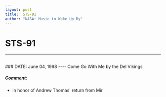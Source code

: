 ```yaml
---
layout: post
title:  STS-91
author: "NASA: Music to Wake Up By"
---
```


# STS-91
----
<br/>
### DATE: June 04, 1998
----
Come Go With Me by the Del Vikings

##### Comment:
* in honor of Andrew Thomas' return from Mir
